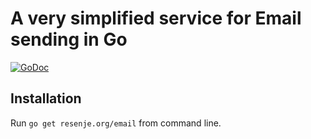 # A very simplified service for Email sending in Go

[![GoDoc](https://godoc.org/resenje.org/email?status.svg)](https://godoc.org/resenje.org/email)

## Installation

Run `go get resenje.org/email` from command line.
